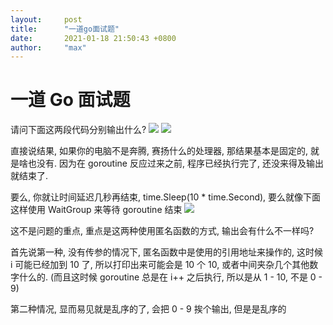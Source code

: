 ```yaml
---
layout:     post
title:      "一道go面试题"
date:       2021-01-18 21:50:43 +0800
author:     "max"
---
```


# 一道 Go 面试题

请问下面这两段代码分别输出什么?
![](https://img.fulitu.club/go-1.png)
![](https://img.fulitu.club/go-2.png)

直接说结果, 如果你的电脑不是奔腾, 赛扬什么的处理器, 那结果基本是固定的, 就是啥也没有.
因为在 goroutine 反应过来之前, 程序已经执行完了, 还没来得及输出就结束了.

要么, 你就让时间延迟几秒再结束, time.Sleep(10 * time.Second), 要么就像下面这样使用 WaitGroup 来等待 goroutine 结束
![](https://img.fulitu.club/go-1-1.png)

这不是问题的重点, 重点是这两种使用匿名函数的方式, 输出会有什么不一样吗?

首先说第一种, 没有传参的情况下, 匿名函数中是使用的引用地址来操作的, 这时候 i 可能已经加到 10 了, 所以打印出来可能会是 10 个 10, 或者中间夹杂几个其他数字什么的. (而且这时候 goroutine 总是在 i++ 之后执行, 所以是从 1 - 10, 不是 0 - 9)

第二种情况, 显而易见就是乱序的了, 会把 0 - 9 挨个输出, 但是是乱序的
